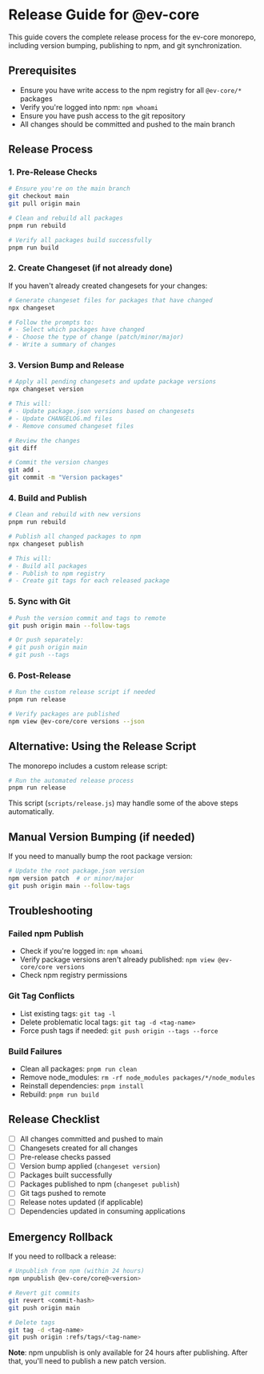 # Release Guide for @ev-core

This guide covers the complete release process for the ev-core monorepo, including version bumping, publishing to npm, and git synchronization.

## Prerequisites

- Ensure you have write access to the npm registry for all `@ev-core/*` packages
- Verify you're logged into npm: `npm whoami`
- Ensure you have push access to the git repository
- All changes should be committed and pushed to the main branch

## Release Process

### 1. Pre-Release Checks

```bash
# Ensure you're on the main branch
git checkout main
git pull origin main

# Clean and rebuild all packages
pnpm run rebuild

# Verify all packages build successfully
pnpm run build
```

### 2. Create Changeset (if not already done)

If you haven't already created changesets for your changes:

```bash
# Generate changeset files for packages that have changed
npx changeset

# Follow the prompts to:
# - Select which packages have changed
# - Choose the type of change (patch/minor/major)
# - Write a summary of changes
```

### 3. Version Bump and Release

```bash
# Apply all pending changesets and update package versions
npx changeset version

# This will:
# - Update package.json versions based on changesets
# - Update CHANGELOG.md files
# - Remove consumed changeset files

# Review the changes
git diff

# Commit the version changes
git add .
git commit -m "Version packages"
```

### 4. Build and Publish

```bash
# Clean and rebuild with new versions
pnpm run rebuild

# Publish all changed packages to npm
npx changeset publish

# This will:
# - Build all packages
# - Publish to npm registry
# - Create git tags for each released package
```

### 5. Sync with Git

```bash
# Push the version commit and tags to remote
git push origin main --follow-tags

# Or push separately:
# git push origin main
# git push --tags
```

### 6. Post-Release

```bash
# Run the custom release script if needed
pnpm run release

# Verify packages are published
npm view @ev-core/core versions --json
```

## Alternative: Using the Release Script

The monorepo includes a custom release script:

```bash
# Run the automated release process
pnpm run release
```

This script (`scripts/release.js`) may handle some of the above steps automatically.

## Manual Version Bumping (if needed)

If you need to manually bump the root package version:

```bash
# Update the root package.json version
npm version patch  # or minor/major
git push origin main --follow-tags
```

## Troubleshooting

### Failed npm Publish
- Check if you're logged in: `npm whoami`
- Verify package versions aren't already published: `npm view @ev-core/core versions`
- Check npm registry permissions

### Git Tag Conflicts
- List existing tags: `git tag -l`
- Delete problematic local tags: `git tag -d <tag-name>`
- Force push tags if needed: `git push origin --tags --force`

### Build Failures
- Clean all packages: `pnpm run clean`
- Remove node_modules: `rm -rf node_modules packages/*/node_modules`
- Reinstall dependencies: `pnpm install`
- Rebuild: `pnpm run build`

## Release Checklist

- [ ] All changes committed and pushed to main
- [ ] Changesets created for all changes
- [ ] Pre-release checks passed
- [ ] Version bump applied (`changeset version`)
- [ ] Packages built successfully
- [ ] Packages published to npm (`changeset publish`)
- [ ] Git tags pushed to remote
- [ ] Release notes updated (if applicable)
- [ ] Dependencies updated in consuming applications

## Emergency Rollback

If you need to rollback a release:

```bash
# Unpublish from npm (within 24 hours)
npm unpublish @ev-core/core@<version>

# Revert git commits
git revert <commit-hash>
git push origin main

# Delete tags
git tag -d <tag-name>
git push origin :refs/tags/<tag-name>
```

**Note**: npm unpublish is only available for 24 hours after publishing. After that, you'll need to publish a new patch version.